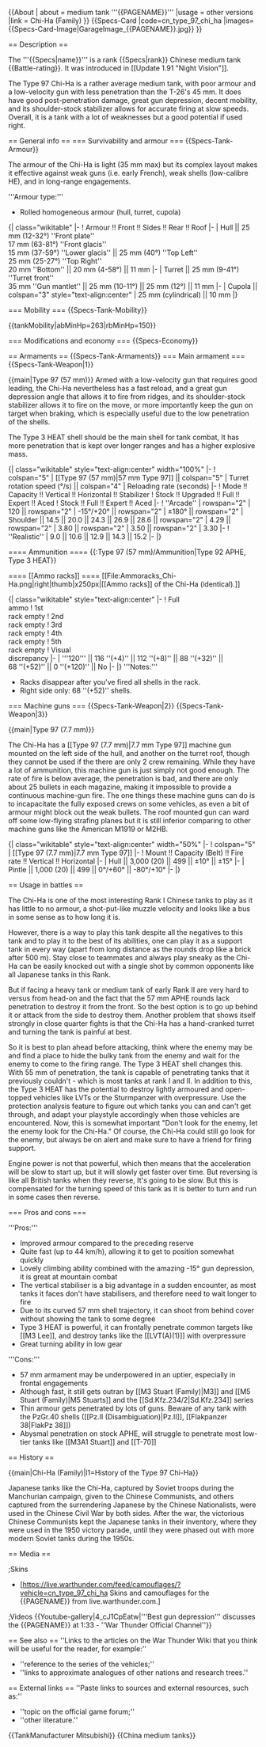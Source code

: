 {{About
| about = medium tank '''{{PAGENAME}}'''
|usage = other versions
|link = Chi-Ha (Family)
}}
{{Specs-Card
|code=cn_type_97_chi_ha
|images={{Specs-Card-Image|GarageImage_{{PAGENAME}}.jpg}}
}}

== Description ==
<!-- ''In the description, the first part should be about the history of the creation and combat usage of the vehicle, as well as its key features. In the second part, tell the reader about the ground vehicle in the game. Insert a screenshot of the vehicle, so that if the novice player does not remember the vehicle by name, he will immediately understand what kind of vehicle the article is talking about.'' -->
The '''{{Specs|name}}''' is a rank {{Specs|rank}} Chinese medium tank {{Battle-rating}}. It was introduced in [[Update 1.91 "Night Vision"]].

The Type 97 Chi-Ha is a rather average medium tank, with poor armour and a low-velocity gun with less penetration than the T-26's 45 mm. It does have good post-penetration damage, great gun depression, decent mobility, and its shoulder-stock stabilizer allows for accurate firing at slow speeds. Overall, it is a tank with a lot of weaknesses but a good potential if used right.

== General info ==
=== Survivability and armour ===
{{Specs-Tank-Armour}}
<!-- ''Describe armour protection. Note the most well protected and key weak areas. Appreciate the layout of modules as well as the number and location of crew members. Is the level of armour protection sufficient, is the placement of modules helpful for survival in combat? If necessary use a visual template to indicate the most secure and weak zones of the armour.'' -->

The armour of the Chi-Ha is light (35 mm max) but its complex layout makes it effective against weak guns (i.e. early French), weak shells (low-calibre HE), and in long-range engagements.

'''Armour type:'''

* Rolled homogeneous armour (hull, turret, cupola)

{| class="wikitable"
|-
! Armour !! Front !! Sides !! Rear !! Roof
|-
| Hull || 25 mm (12-32°) ''Front plate'' <br> 17 mm (63-81°) ''Front glacis'' <br> 15 mm (37-59°) ''Lower glacis'' || 25 mm (40°) ''Top Left'' <br> 25 mm (25-27°) ''Top Right'' <br> 20 mm ''Bottom'' || 20 mm (4-58°) || 11 mm
|-
| Turret || 25 mm (9-41°) ''Turret front'' <br> 35 mm ''Gun mantlet'' || 25 mm (10-11°) || 25 mm (12°) || 11 mm
|-
| Cupola || colspan="3" style="text-align:center" | 25 mm (cylindrical) || 10 mm
|}

=== Mobility ===
{{Specs-Tank-Mobility}}
<!-- ''Write about the mobility of the ground vehicle. Estimate the specific power and manoeuvrability, as well as the maximum speed forwards and backwards.'' -->

{{tankMobility|abMinHp=263|rbMinHp=150}}

=== Modifications and economy ===
{{Specs-Economy}}

== Armaments ==
{{Specs-Tank-Armaments}}
=== Main armament ===
{{Specs-Tank-Weapon|1}}
<!-- ''Give the reader information about the characteristics of the main gun. Assess its effectiveness in a battle based on the reloading speed, ballistics and the power of shells. Do not forget about the flexibility of the fire, that is how quickly the cannon can be aimed at the target, open fire on it and aim at another enemy. Add a link to the main article on the gun: <code><nowiki>{{main|Name of the weapon}}</nowiki></code>. Describe in general terms the ammunition available for the main gun. Give advice on how to use them and how to fill the ammunition storage.'' -->
{{main|Type 97 (57 mm)}}
Armed with a low-velocity gun that requires good leading, the Chi-Ha nevertheless has a fast reload, and a great gun depression angle that allows it to fire from ridges, and its shoulder-stock stabilizer allows it to fire on the move, or more importantly keep the gun on target when braking, which is especially useful due to the low penetration of the shells.

The Type 3 HEAT shell should be the main shell for tank combat, It has more penetration that is kept over longer ranges and has a higher explosive mass.

{| class="wikitable" style="text-align:center" width="100%"
|-
! colspan="5" | [[Type 97 (57 mm)|57 mm Type 97]] || colspan="5" | Turret rotation speed (°/s) || colspan="4" | Reloading rate (seconds)
|-
! Mode !! Capacity !! Vertical !! Horizontal !! Stabilizer
! Stock !! Upgraded !! Full !! Expert !! Aced
! Stock !! Full !! Expert !! Aced
|-
! ''Arcade''
| rowspan="2" | 120 || rowspan="2" | -15°/+20° || rowspan="2" | ±180° || rowspan="2" | Shoulder || 14.5 || 20.0 || 24.3 || 26.9 || 28.6 || rowspan="2" | 4.29 || rowspan="2" | 3.80 || rowspan="2" | 3.50 || rowspan="2" | 3.30
|-
! ''Realistic''
| 9.0 || 10.6 || 12.9 || 14.3 || 15.2
|-
|}

==== Ammunition ====
{{:Type 97 (57 mm)/Ammunition|Type 92 APHE, Type 3 HEAT}}

==== [[Ammo racks]] ====
[[File:Ammoracks_Chi-Ha.png|right|thumb|x250px|[[Ammo racks]] of the Chi-Ha (identical).]]
<!-- '''Last updated: 2.5.0.39''' -->
{| class="wikitable" style="text-align:center"
|-
! Full<br>ammo
! 1st<br>rack empty
! 2nd<br>rack empty
! 3rd<br>rack empty
! 4th<br>rack empty
! 5th<br>rack empty
! Visual<br>discrepancy
|-
| '''120''' || 116&nbsp;''(+4)'' || 112&nbsp;''(+8)'' || 88&nbsp;''(+32)'' || 68&nbsp;''(+52)'' || 0&nbsp;''(+120)'' || No
|-
|}
'''Notes:'''

* Racks disappear after you've fired all shells in the rack.
* Right side only: 68&nbsp;''(+52)'' shells.

=== Machine guns ===
{{Specs-Tank-Weapon|2}}
{{Specs-Tank-Weapon|3}}
<!-- ''Offensive and anti-aircraft machine guns not only allow you to fight some aircraft but also are effective against lightly armoured vehicles. Evaluate machine guns and give recommendations on its use.'' -->
{{main|Type 97 (7.7 mm)}}

The Chi-Ha has a [[Type 97 (7.7 mm)|7.7 mm Type 97]] machine gun mounted on the left side of the hull, and another on the turret roof, though they cannot be used if the there are only 2 crew remaining. While they have a lot of ammunition, this machine gun is just simply not good enough. The rate of fire is below average, the penetration is bad, and there are only about 25 bullets in each magazine, making it impossible to provide a continuous machine-gun fire. The one things these machine guns can do is to incapacitate the fully exposed crews on some vehicles, as even a bit of armour might block out the weak bullets. The roof mounted gun can ward off some low-flying strafing planes but it is still inferior comparing to other machine guns like the American M1919 or M2HB.

{| class="wikitable" style="text-align:center" width="50%"
|-
! colspan="5" | [[Type 97 (7.7 mm)|7.7 mm Type 97]]
|-
! Mount !! Capacity (Belt) !! Fire rate !! Vertical !! Horizontal
|-
| Hull || 3,000 (20) || 499 || ±10° || ±15°
|-
| Pintle || 1,000 (20) || 499 || 0°/+60° || -80°/+10°
|-
|}

== Usage in battles ==
<!-- ''Describe the tactics of playing in the vehicle, the features of using vehicles in the team and advice on tactics. Refrain from creating a "guide" - do not impose a single point of view but instead give the reader food for thought. Describe the most dangerous enemies and give recommendations on fighting them. If necessary, note the specifics of the game in different modes (AB, RB, SB).'' -->
The Chi-Ha is one of the most interesting Rank I Chinese tanks to play as it has little to no armour, a shot-put-like muzzle velocity and looks like a bus in some sense as to how long it is.

However, there is a way to play this tank despite all the negatives to this tank and to play it to the best of its abilities, one can play it as a support tank in every way (apart from long distance as the rounds drop like a brick after 500 m). Stay close to teammates and always play sneaky as the Chi-Ha can be easily knocked out with a single shot by common opponents like all Japanese tanks in this Rank.

But if facing a heavy tank or medium tank of early Rank II are very hard to versus from head-on and the fact that the 57 mm APHE rounds lack penetration to destroy it from the front. So the best option is to go up behind it or attack from the side to destroy them. Another problem that shows itself strongly in close quarter fights is that the Chi-Ha has a hand-cranked turret and turning the tank is painful at best.

So it is best to plan ahead before attacking, think where the enemy may be and find a place to hide the bulky tank from the enemy and wait for the enemy to come to the firing range. The Type 3 HEAT shell changes this. With 55 mm of penetration, the tank is capable of penetrating tanks that it previously couldn't - which is most tanks at rank I and II. In addition to this, the Type 3 HEAT has the potential to destroy lightly armoured and open-topped vehicles like LVTs or the Sturmpanzer with overpressure. Use the protection analysis feature to figure out which tanks you can and can't get through, and adapt your playstyle accordingly when those vehicles are encountered. Now, this is somewhat important "Don't look for the enemy, let the enemy look for the Chi-Ha." Of course, the Chi-Ha could still go look for the enemy, but always be on alert and make sure to have a friend for firing support.

Engine power is not that powerful, which then means that the acceleration will be slow to start up, but it will slowly get faster over time. But reversing is like all British tanks when they reverse, It's going to be slow. But this is compensated for the turning speed of this tank as it is better to turn and run in some cases then reverse.

=== Pros and cons ===
<!-- ''Summarise and briefly evaluate the vehicle in terms of its characteristics and combat effectiveness. Mark its pros and cons in a bulleted list. Try not to use more than 6 points for each of the characteristics. Avoid using categorical definitions such as "bad", "good" and the like - use substitutions with softer forms such as "inadequate" and "effective".'' -->

'''Pros:'''

* Improved armour compared to the preceding reserve 
* Quite fast (up to 44 km/h), allowing it to get to position somewhat quickly
* Lovely climbing ability combined with the amazing -15° gun depression, it is great at mountain combat
* The vertical stabiliser is a big advantage in a sudden encounter, as most tanks it faces don't have stabilisers, and therefore need to wait longer to fire
* Due to its curved 57 mm shell trajectory, it can shoot from behind cover without showing the tank to some degree
* Type 3 HEAT is powerful, it can frontally penetrate common targets like [[M3 Lee]], and destroy tanks like the [[LVT(A)(1)]] with overpressure
* Great turning ability in low gear

'''Cons:'''

* 57 mm armament may be underpowered in an uptier, especially in frontal engagements
* Although fast, it still gets outran by [[M3 Stuart (Family)|M3]] and [[M5 Stuart (Family)|M5 Stuarts]] and the [[Sd.Kfz.234/2|Sd.Kfz.234]] series
* Thin armour gets penetrated by lots of guns. Beware of any tank with the PzGr.40 shells ([[Pz.II (Disambiguation)|Pz.II]], [[Flakpanzer 38|FlakPz 38]])
* Abysmal penetration on stock APHE, will struggle to penetrate most low-tier tanks like [[M3A1 Stuart]] and [[T-70]]

== History ==
<!-- ''Describe the history of the creation and combat usage of the vehicle in more detail than in the introduction. If the historical reference turns out to be too long, take it to a separate article, taking a link to the article about the vehicle and adding a block "/History" (example: <nowiki>https://wiki.warthunder.com/(Vehicle-name)/History</nowiki>) and add a link to it here using the <code>main</code> template. Be sure to reference text and sources by using <code><nowiki><ref></ref></nowiki></code>, as well as adding them at the end of the article with <code><nowiki><references /></nowiki></code>. This section may also include the vehicle's dev blog entry (if applicable) and the in-game encyclopedia description (under <code><nowiki>=== In-game description ===</nowiki></code>, also if applicable).'' -->
{{main|Chi-Ha (Family)|l1=History of the Type 97 Chi-Ha}}

Japanese tanks like the Chi-Ha, captured by Soviet troops during the Manchurian campaign, given to the Chinese Communists, and others captured from the surrendering Japanese by the Chinese Nationalists, were used in the Chinese Civil War by both sides. After the war, the victorious Chinese Communists kept the Japanese tanks in their inventory, where they were used in the 1950 victory parade, until they were phased out with more modern Soviet tanks during the 1950s.

== Media ==
<!-- ''Excellent additions to the article would be video guides, screenshots from the game, and photos.'' -->

;Skins
* [https://live.warthunder.com/feed/camouflages/?vehicle=cn_type_97_chi_ha Skins and camouflages for the {{PAGENAME}} from live.warthunder.com.]

;Videos
{{Youtube-gallery|4_cJ1CpEatw|'''Best gun depression'''  discusses the {{PAGENAME}} at 1:33 - ''War Thunder Official Channel''}}

== See also ==
''Links to the articles on the War Thunder Wiki that you think will be useful for the reader, for example:''
* ''reference to the series of the vehicles;''
* ''links to approximate analogues of other nations and research trees.''

== External links ==
''Paste links to sources and external resources, such as:''
* ''topic on the official game forum;''
* ''other literature.''

{{TankManufacturer Mitsubishi}}
{{China medium tanks}}